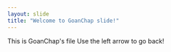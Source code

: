 ```yaml
---
layout: slide
title: "Welcome to GoanChap slide!"
---
```

This is GoanChap's file
Use the left arrow to go back!